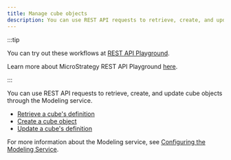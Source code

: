 ```yaml
---
title: Manage cube objects
description: You can use REST API requests to retrieve, create, and update cube objects through the Modeling service.
---
```


:::tip

You can try out these workflows at [REST API Playground](https://www.postman.com/microstrategysdk/workspace/microstrategy-rest-api/folder/16131298-c00a4cc5-d401-4786-8a6d-dba31f6af81f?ctx=documentation).

Learn more about MicroStrategy REST API Playground [here](/docs/getting-started/playground.md).

:::

You can use REST API requests to retrieve, create, and update cube objects through the Modeling service.

- [Retrieve a cube's definition](./retrieve-a-cube-definition.md)
- [Create a cube object](./create-a-cube-object.md)
- [Update a cube's definition](./update-a-cube-definition.md)

For more information about the Modeling service, see [Configuring the Modeling Service](https://www2.microstrategy.com/producthelp/Current/InstallConfig/en-us/Content/modeling_service.htm).

